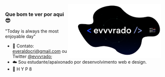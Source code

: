 <img align="right" src="/img/foto.png" width="300"/>

### Que bom te ver por aqui 😎

"Today is always the most enjoyable day"

- 🚀  Contato: everaldocrj@gmail.com ou Twitter [@evvvrado](http://twitter.com/evvvrado);
- ☁️  Sou estudante/apaixonado por desenvolvimento web e design.
- 👹                                    H Y P 8
